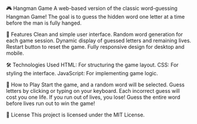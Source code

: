 🎮 Hangman Game
A web-based version of the classic word-guessing Hangman Game! The goal is to guess the hidden word one letter at a time before the man is fully hanged.

🚀 Features
Clean and simple user interface.
Random word generation for each game session.
Dynamic display of guessed letters and remaining lives.
Restart button to reset the game.
Fully responsive design for desktop and mobile.

🛠️ Technologies Used
HTML: For structuring the game layout.
CSS: For styling the interface.
JavaScript: For implementing game logic.

🎯 How to Play
Start the game, and a random word will be selected.
Guess letters by clicking or typing on your keyboard.
Each incorrect guess will cost you one life.
If you run out of lives, you lose!
Guess the entire word before lives run out to win the game!

📜 License
This project is licensed under the MIT License.

